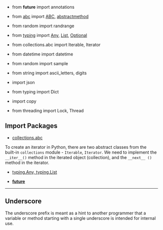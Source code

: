 * from __future__ import annotations

* from [abc](https://docs.python.org/3.13/library/collections.abc.html) import [ABC](https://docs.python.org/3/library/abc.html?highlight=abc#abc.ABC), [abstractmethod](https://docs.python.org/3/library/abc.html?highlight=abstractmethod#abc.abstractmethod)

* from random import randrange

* from [typing](https://docs.python.org/3/library/typing.html?highlight=typing#module-typing) import [Any](https://docs.python.org/3/library/typing.html?highlight=any#typing.Any), [List](https://docs.python.org/3/library/typing.html?highlight=typing%20list#typing.List), [Optional](https://docs.python.org/3/library/typing.html?highlight=typing%20optional#typing.Optional)

* from collections.abc import Iterable, Iterator

* from datetime import datetime
* from random import sample
* from string import ascii_letters, digits

* import json
* from typing import Dict

* import copy

* from threading import Lock, Thread

## Import Packages



* [collections.abc](https://docs.python.org/3/library/collections.abc.html?highlight=collections%20abc#module-collections.abc)

To create an iterator in Python, there are two abstract classes from the built-in `collections` module - `Iterable`, `Iterator`.
We need to implement the `__iter__()` method in the iterated object (collection),
and the `__next__ ()` method in the iterator.

* [typing.Any, typing.List](https://docs.python.org/3/search.html?q=typing)

* [__future__](https://docs.python.org/3/library/__future__.html?highlight=__future_#module-__future__)

***

## Underscore

The underscore prefix is meant as a hint to another programmer that a variable or method starting with a single underscore is intended for internal use.

